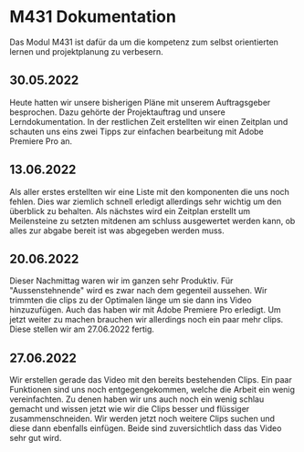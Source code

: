# M431 Dokumentation
Das Modul M431 ist dafür da um die kompetenz zum selbst orientierten lernen und projektplanung zu verbesern.

## 30.05.2022
Heute hatten wir unsere bisherigen Pläne mit unserem Auftragsgeber besprochen. Dazu gehörte der Projektauftrag und unsere Lerndokumentation.
In der restlichen Zeit erstellten wir einen Zeitplan und schauten uns eins zwei Tipps zur einfachen bearbeitung mit Adobe Premiere Pro an.

## 13.06.2022
Als aller erstes erstellten wir eine Liste mit den komponenten die uns noch fehlen. Dies war ziemlich schnell erledigt allerdings sehr wichtig um den überblick zu behalten. Als nächstes wird ein Zeitplan erstellt um Meilensteine zu setzten mitdenen am schluss ausgewertet werden kann, ob alles zur abgabe bereit ist was abgegeben werden muss. 

## 20.06.2022
Dieser Nachmittag waren wir im ganzen sehr Produktiv. Für "Aussenstehnende" wird es zwar nach dem gegenteil aussehen. Wir trimmten die clips zu der Optimalen länge um sie dann ins Video hinzuzufügen. Auch das haben wir mit Adobe Premiere Pro erledigt. Um jetzt weiter zu machen brauchen wir allerdings noch ein paar mehr clips. Diese stellen wir am 27.06.2022 fertig. 

## 27.06.2022
Wir erstellen gerade das Video mit den bereits bestehenden Clips. Ein paar Funktionen sind uns noch entgegengekommen, welche die Arbeit ein wenig vereinfachten. Zu denen haben wir uns auch noch ein wenig schlau gemacht und wissen jetzt wie wir die Clips besser und flüssiger zusammenschneiden. Wir werden jetzt noch weitere Clips suchen und diese dann ebenfalls einfügen. Beide sind zuversichtlich dass das Video sehr gut wird.


